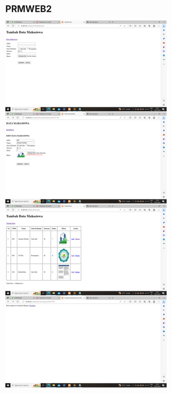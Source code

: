 # PRMWEB2
![alt text](https://github.com/Sutiaayu30/PRMWEB2/blob/main/2023-07-19%20(4).png?raw=true)
![alt text](https://github.com/Sutiaayu30/PRMWEB2/blob/main/2023-07-19%20(5).png?raw=true)
![alt text](https://github.com/Sutiaayu30/PRMWEB2/blob/main/2023-07-19.png?raw=true)
![alt text](https://github.com/Sutiaayu30/PRMWEB2/blob/main/2023-07-19%20(2).png?raw=true)
